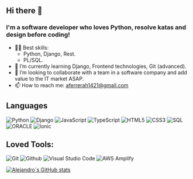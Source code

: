 ## Hi there 👋

### I'm a software developer who loves Python, resolve katas and design before coding!

- 🧑‍💻 Best skills:
    - Python, Django, Rest.
    - PL/SQL.
- 🌱 I’m currently learning Django, Frontend technologies, Git (advanced).
- 👯 I’m looking to collaborate with a team in a software company and add value to the IT market ASAP.
- 📫 How to reach me: aferrerah1421@gmail.com

## Languages

![Python](https://img.shields.io/badge/-Python-000000?style=flat&logo=python)
![Django](https://img.shields.io/badge/-Django-000000?style=flat&logo=django)
![JavaScript](https://img.shields.io/badge/-JavaScript-000000?style=flat&logo=javascript)
![TypeScript](https://img.shields.io/badge/-TypeScript-000000?style=flat&logo=typescript)
![HTML5](https://img.shields.io/badge/-HTML5-000000?style=flat&logo=html5)
![CSS3](https://img.shields.io/badge/-CSS-000000?style=flat&logo=css3)
![SQL](https://img.shields.io/badge/-SQL-000000?style=flat&logo=mysql)
![ORACLE](https://img.shields.io/badge/-Oracle-000000?style=flat&logo=oracle)
![Ionic](https://img.shields.io/badge/-Ionic-000000?style=flat&logo=ionic)

## Loved Tools:

![Git](https://img.shields.io/badge/-Git-000000?style=flat&logo=git)
![Github](https://img.shields.io/badge/-Github-000000?style=flat&logo=github)
![Visual Studio Code](https://img.shields.io/badge/-VisualStudioCode-000000?style=flat&logo=.net)
![AWS Amplify](https://img.shields.io/badge/-Amplify-000000?style=flat&logo=amazon)


[![Alejandro´s GitHub stats](https://github-readme-stats.vercel.app/api?username=AlejandroFerrera&show_icons=true&theme=codeSTACKr)](https://github.com/AlejandroFerrera/github-readme-stats)

